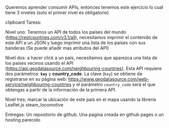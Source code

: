 Queremos aprender consumir APIs, entonces tenemos este ejercicio lo cual tiene 3 niveles (solo el primer nivel es obligatorio)

clipboard Tareas:

Nivel uno: Tenemos un API de todos los países del mundo (https://restcountries.com/v3.1/all), necesitamos imprimir el contenido de este API a un JSON y luego imprimir una lista de los países con sus banderas (Se puede añadir mas atributos del API)

Nivel dos: a hacer click a un país, necesitamos que aparezca una lista de los países vecinos usando el API (https://api.geodatasource.com/neighbouring-countries), Esta API requiere dos parámetros: __`key`__ y __country\_code__. La clave (`key`) se obtiene de registrarse en su página web: https://www.geodatasource.com/web-service/neighbouring-countries y el parámetro `country_code` será el que obtengas a partir de la información de la primera API.

Nivel tres; marcar la ubicación de este país en el mapa usando la librería Leaflet.js
steam_locomotive 

Entregas:
Un repositorio de github.
Una pagina creada en github pages o un hosting parecido